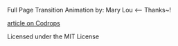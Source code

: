 Full Page Transition Animation by: Mary Lou <-- Thanks~! 

[article on Codrops](http://tympanus.net/codrops/?p=14783)

Licensed under the MIT License
